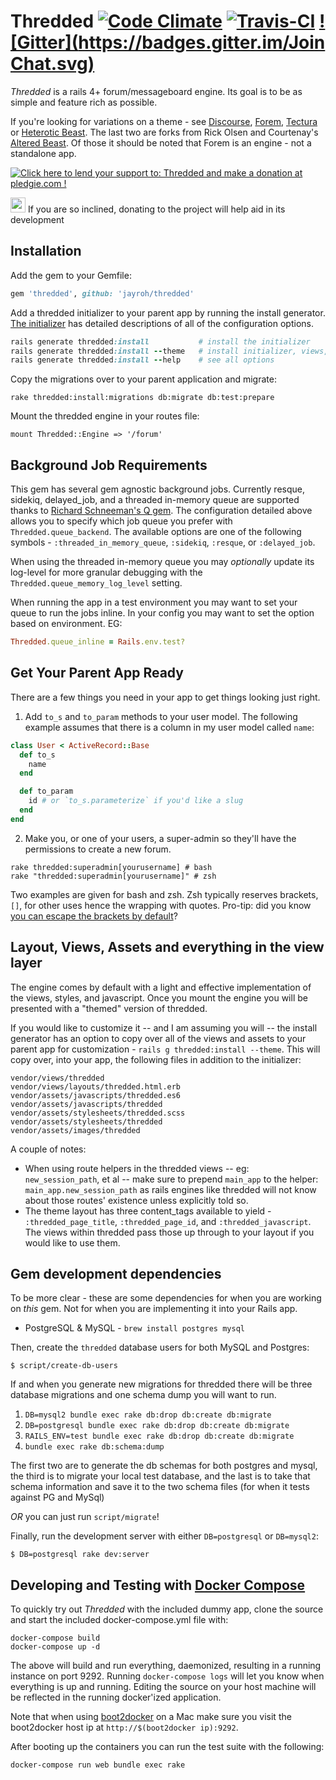 # Thredded [![Code Climate](https://codeclimate.com/github/jayroh/thredded/badges/gpa.svg)](https://codeclimate.com/github/jayroh/thredded) [![Travis-CI](https://api.travis-ci.org/jayroh/thredded.svg?branch=master)](https://travis-ci.org/jayroh/thredded/) [![Gitter](https://badges.gitter.im/Join Chat.svg)](https://gitter.im/jayroh/thredded?utm_source=badge&utm_medium=badge&utm_campaign=pr-badge&utm_content=badge)

_Thredded_ is a rails 4+ forum/messageboard engine. Its goal is to be as
simple and feature rich as possible.

If you're looking for variations on a theme - see [Discourse], [Forem],
[Tectura] or [Heterotic Beast]. The last two are forks from Rick Olsen
and Courtenay's [Altered Beast]. Of those it should be noted that Forem
is an engine - not a standalone app.

<a href='https://pledgie.com/campaigns/27480'><img alt='Click here to lend your support to: Thredded and make a donation at pledgie.com !' src='https://pledgie.com/campaigns/27480.png?skin_name=chrome' border='0' ></a>

<img src="http://emoji.fileformat.info/gemoji/point_up.png" width="24"> If you are so inclined, donating to the project will help aid in its development

[Discourse]: http://www.discourse.org/
[Forem]: https://www.github.com/radar/forem
[Tectura]: https://github.com/caelum/tectura
[Heterotic Beast]: https://github.com/distler/heterotic_beast
[Altered Beast]: https://www.github.com/courtenay/altered_beast

## Installation

Add the gem to your Gemfile:

```ruby
gem 'thredded', github: 'jayroh/thredded'
```

Add a thredded initializer to your parent app by running the install generator.
[The initializer] has detailed descriptions of all of the configuration options.

```ruby
rails generate thredded:install           # install the initializer
rails generate thredded:install --theme   # install initializer, views, and assets
rails generate thredded:install --help    # see all options
```

Copy the migrations over to your parent application and migrate:

```
rake thredded:install:migrations db:migrate db:test:prepare
```

Mount the thredded engine in your routes file:

```
mount Thredded::Engine => '/forum'
```

[The initializer]: https://github.com/jayroh/thredded/blob/master/lib/generators/thredded/install/templates/initializer.rb


## Background Job Requirements

This gem has several gem agnostic background jobs. Currently resque, sidekiq, delayed_job, and a threaded in-memory queue are supported thanks to [Richard Schneeman's Q gem](https://github.com/schneems/Q). The configuration detailed above allows you to specify which job queue you prefer with `Thredded.queue_backend`. The available options are one of the following symbols - `:threaded_in_memory_queue`, `:sidekiq`, `:resque`, or `:delayed_job`.

When using the threaded in-memory queue you may *optionally* update its log-level for more granular debugging with the `Thredded.queue_memory_log_level` setting.

When running the app in a test environment you may want to set your queue to run the jobs inline. In your config you may want to set the option based on environment. EG:

```ruby
Thredded.queue_inline = Rails.env.test?
```

## Get Your Parent App Ready

There are a few things you need in your app to get things looking just right.

1. Add `to_s` and `to_param` methods to your user model. The following example assumes
that there is a column in my user model called `name`:

  ```ruby
  class User < ActiveRecord::Base
    def to_s
      name
    end

    def to_param
      id # or `to_s.parameterize` if you'd like a slug
    end
  end
  ```

2. Make you, or one of your users, a super-admin so they'll have the permissions to create a new forum.

  ```
  rake thredded:superadmin[yourusername] # bash
  rake "thredded:superadmin[yourusername]" # zsh
  ```

  Two examples are given for bash and zsh. Zsh typically reserves brackets, `[]`, for other uses
  hence the wrapping with quotes. Pro-tip: did you know [you can escape the brackets by
  default](http://kinopyo.com/blog/escape-square-bracket-by-default-in-zsh/)?


## Layout, Views, Assets and everything in the view layer

The engine comes by default with a light and effective implementation of the views,
styles, and javascript. Once you mount the engine you will be presented with a "themed"
version of thredded.

If you would like to customize it -- and I am assuming you will -- the install
generator has an option to copy over all of the views and assets to your parent app for
customization - `rails g thredded:install --theme`. This will copy over, into your app,
the following files in addition to the initializer:

```
vendor/views/thredded
vendor/views/layouts/thredded.html.erb
vendor/assets/javascripts/thredded.es6
vendor/assets/javascripts/thredded
vendor/assets/stylesheets/thredded.scss
vendor/assets/stylesheets/thredded
vendor/assets/images/thredded
```

A couple of notes:

* When using route helpers in the thredded views -- eg: `new_session_path`, et al -- make
  sure to prepend `main_app` to the helper: `main_app.new_session_path` as rails engines
  like thredded will not know about those routes' existence unless explicitly told so.
* The theme layout has three content_tags available to yield - `:thredded_page_title`,
  `:thredded_page_id`, and `:thredded_javascript`. The views within thredded pass those
  up through to your layout if you would like to use them.

## Gem development dependencies

To be more clear - these are some dependencies for when you are working on *this* gem. Not for when you are implementing it into your Rails app.

* PostgreSQL & MySQL - `brew install postgres mysql`

Then, create the `thredded` database users for both MySQL and Postgres:

```console
$ script/create-db-users
```

If and when you generate new migrations for thredded there will be three database migrations and one schema dump you will want to run.

1. `DB=mysql2 bundle exec rake db:drop db:create db:migrate`
2. `DB=postgresql bundle exec rake db:drop db:create db:migrate`
3. `RAILS_ENV=test bundle exec rake db:drop db:create db:migrate`
4. `bundle exec rake db:schema:dump`

The first two are to generate the db schemas for both postgres and mysql, the third is to migrate your local test database, and the last is to take that schema information and save it to the two schema files (for when it tests against PG and MySql)

*OR* you can just run `script/migrate`!

Finally, run the development server with either `DB=postgresql` or `DB=mysql2`:

```console
$ DB=postgresql rake dev:server
```

## Developing and Testing with [Docker Compose](http://docs.docker.com/compose/)

To quickly try out _Thredded_ with the included dummy app, clone the source and
start the included docker-compose.yml file with:

```
docker-compose build
docker-compose up -d
```

The above will build and run everything, daemonized, resulting in a running
instance on port 9292. Running `docker-compose logs` will let you know when
everything is up and running. Editing the source on your host machine will
be reflected in the running docker'ized application.

Note that when using [boot2docker](https://github.com/boot2docker/boot2docker)
on a Mac make sure you visit the boot2docker host ip at
`http://$(boot2docker ip):9292`.

After booting up the containers you can run the test suite with the following:

```console
docker-compose run web bundle exec rake
```

